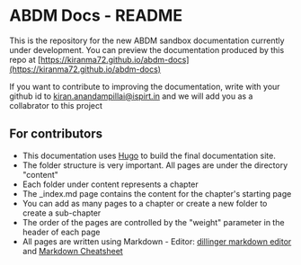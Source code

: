 # ABDM Docs - README

This is the repository for the new ABDM sandbox documentation currently under development. 
You can preview the documentation produced by this repo at [https://kiranma72.github.io/abdm-docs](https://kiranma72.github.io/abdm-docs)

If you want to contribute to improving the documentation, write with your github id to kiran.anandampillai@ispirt.in and we will add you as a collabrator to this project 

## For contributors

- This documentation uses [Hugo](gohugo.io) to build the final documentation site.
- The folder structure is very important. All pages are under the directory "content"
- Each folder under content represents a chapter
- The _index.md page contains the content for the chapter's starting page
- You can add as many pages to a chapter or create a new folder to create a sub-chapter
- The order of the pages are controlled by the "weight" parameter in the header of each page
- All pages are written using Markdown - Editor: [dillinger markdown editor](dillinger.io) and [Markdown Cheatsheet](https://www.markdownguide.org/cheat-sheet/)   
